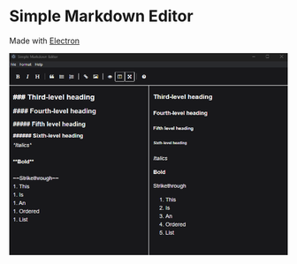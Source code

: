 # Simple Markdown Editor

Made with [Electron](https://www.electronjs.org/)

![Screen Shot](/Screenshot.png)
